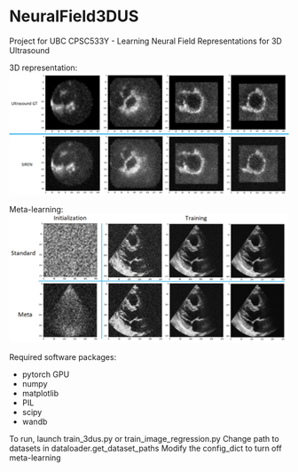 # NeuralField3DUS
Project for UBC CPSC533Y - Learning Neural Field Representations for 3D Ultrasound

3D representation:
![3D representation](./supplementary_material/3d_screenshots.png)

Meta-learning:
![Meta-learning](./supplementary_material/training_progression_us.png)

Required software packages:
- pytorch GPU
- numpy
- matplotlib
- PIL
- scipy
- wandb

To run, launch train_3dus.py or train_image_regression.py
Change path to datasets in dataloader.get_dataset_paths
Modify the config_dict to turn off meta-learning
